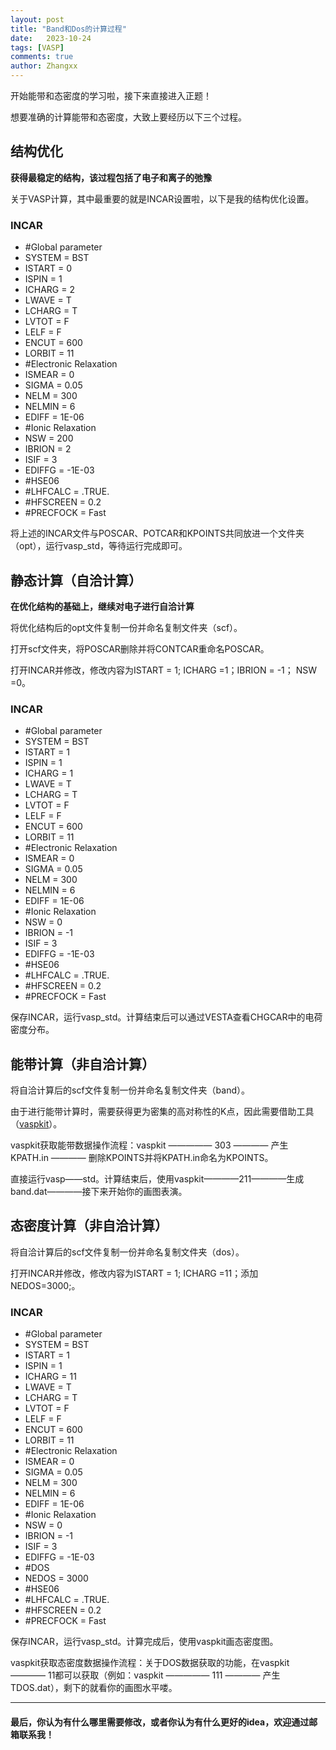 ```yaml
---
layout: post
title: "Band和Dos的计算过程"
date:   2023-10-24
tags: [VASP]
comments: true
author: Zhangxx
---
```


开始能带和态密度的学习啦，接下来直接进入正题！

<!-- more -->

想要准确的计算能带和态密度，大致上要经历以下三个过程。
## 结构优化
**获得最稳定的结构，该过程包括了电子和离子的弛豫**

关于VASP计算，其中最重要的就是INCAR设置啦，以下是我的结构优化设置。

### INCAR
- #Global  parameter
- SYSTEM = BST
- ISTART = 0
- ISPIN  = 1 
- ICHARG = 2
- LWAVE = T 
- LCHARG = T 
- LVTOT = F 
- LELF = F 
- ENCUT = 600 
- LORBIT = 11
- #Electronic Relaxation
- ISMEAR = 0
- SIGMA = 0.05
- NELM = 300
- NELMIN = 6
- EDIFF = 1E-06
- #Ionic Relaxation
- NSW = 200
- IBRION = 2
- ISIF = 3
- EDIFFG = -1E-03
- #HSE06
- #LHFCALC   = .TRUE.
- #HFSCREEN  = 0.2 
- #PRECFOCK  = Fast
 
将上述的INCAR文件与POSCAR、POTCAR和KPOINTS共同放进一个文件夹（opt），运行vasp_std，等待运行完成即可。

## 静态计算（自洽计算）
**在优化结构的基础上，继续对电子进行自洽计算**

将优化结构后的opt文件复制一份并命名复制文件夹（scf）。

打开scf文件夹，将POSCAR删除并将CONTCAR重命名POSCAR。

打开INCAR并修改，修改内容为ISTART = 1; ICHARG =1；IBRION = -1； NSW =0。

### INCAR
- #Global  parameter
- SYSTEM = BST
- ISTART = 1
- ISPIN  = 1 
- ICHARG = 1
- LWAVE = T 
- LCHARG = T 
- LVTOT = F 
- LELF = F 
- ENCUT = 600 
- LORBIT = 11
- #Electronic Relaxation
- ISMEAR = 0
- SIGMA = 0.05
- NELM = 300
- NELMIN = 6
- EDIFF = 1E-06
- #Ionic Relaxation
- NSW = 0
- IBRION = -1
- ISIF = 3
- EDIFFG = -1E-03
- #HSE06
- #LHFCALC   = .TRUE.
- #HFSCREEN  = 0.2 
- #PRECFOCK  = Fast

保存INCAR，运行vasp_std。计算结束后可以通过VESTA查看CHGCAR中的电荷密度分布。

## 能带计算（非自洽计算）

将自洽计算后的scf文件复制一份并命名复制文件夹（band）。

由于进行能带计算时，需要获得更为密集的高对称性的K点，因此需要借助工具（[vaspkit](https://vaspkit.com)）。

vaspkit获取能带数据操作流程：vaspkit ————— 303 ———— 产生KPATH.in ———— 删除KPOINTS并将KPATH.in命名为KPOINTS。

直接运行vasp——std。计算结束后，使用vaspkit————211————生成band.dat————接下来开始你的画图表演。

## 态密度计算（非自洽计算）

将自洽计算后的scf文件复制一份并命名复制文件夹（dos）。

打开INCAR并修改，修改内容为ISTART = 1; ICHARG =11；添加 NEDOS=3000;。

### INCAR
- #Global  parameter
- SYSTEM = BST
- ISTART = 1
- ISPIN  = 1 
- ICHARG = 11
- LWAVE = T 
- LCHARG = T 
- LVTOT = F 
- LELF = F 
- ENCUT = 600 
- LORBIT = 11
- #Electronic Relaxation
- ISMEAR = 0
- SIGMA = 0.05
- NELM = 300
- NELMIN = 6
- EDIFF = 1E-06
- #Ionic Relaxation
- NSW = 0
- IBRION = -1
- ISIF = 3
- EDIFFG = -1E-03
- #DOS
- NEDOS = 3000
- #HSE06
- #LHFCALC   = .TRUE.
- #HFSCREEN  = 0.2 
- #PRECFOCK  = Fast

保存INCAR，运行vasp_std。计算完成后，使用vaspkit画态密度图。

vaspkit获取态密度数据操作流程：关于DOS数据获取的功能，在vaspkit ———— 11都可以获取（例如：vaspkit ————— 111 ———— 产生TDOS.dat），剩下的就看你的画图水平喽。


---
#### 最后，你认为有什么哪里需要修改，或者你认为有什么更好的idea，欢迎通过邮箱联系我！
